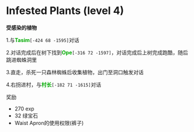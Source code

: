 # Infested Plants (level 4)
**受感染的植物**

1.与<font color=00AA00>**Tasim**</font>`[-424 68 -1595]`对话 

2.对话完成后在树下找到<font color=00AA00>**Ope**</font>`[-316 72 -1597]`，对话完成后上树完成跑酷，随后跳进蜘蛛洞里

3.直走，杀死一只森林蜘蛛后收集植物，出门至洞口触发对话

4.右拐进村，与<font color=00AA00>**村长**</font>`[-182 71 -1615]`对话

奖励  

+ 270 exp
+ 32 绿宝石
+ Waist Apron的使用权限(裤子)